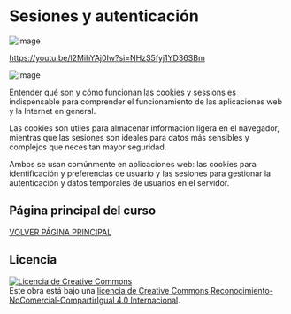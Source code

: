 # Sesiones y autenticación

![image](https://github.com/user-attachments/assets/879390d2-0e86-45be-b10f-0ecdd82a081e)

https://youtu.be/l2MihYAj0Iw?si=NHzS5fyj1YD36SBm

![image](https://github.com/user-attachments/assets/353ed62a-8601-47e3-9824-518d8e907664)

Entender qué son y cómo funcionan las cookies y sessions es indispensable para comprender el funcionamiento de las aplicaciones web y la Internet en general.

Las cookies son útiles para almacenar información ligera en el navegador, mientras que las sesiones son ideales para datos más sensibles y complejos que necesitan mayor seguridad. 

Ambos se usan comúnmente en aplicaciones web: las cookies para identificación y preferencias de usuario y las sesiones para gestionar la autenticación y datos temporales de usuarios en el servidor.

## Página principal del curso
[VOLVER PÁGINA PRINCIPAL](https://github.com/profeMelola/DWES-00-2024-25)

## Licencia

<a rel="license" href="http://creativecommons.org/licenses/by-nc-sa/4.0/"><img alt="Licencia de Creative Commons" style="border-width:0" src="https://i.creativecommons.org/l/by-nc-sa/4.0/88x31.png" /></a><br />Este obra está bajo una <a rel="license" href="http://creativecommons.org/licenses/by-nc-sa/4.0/">licencia de Creative Commons Reconocimiento-NoComercial-CompartirIgual 4.0 Internacional</a>.

